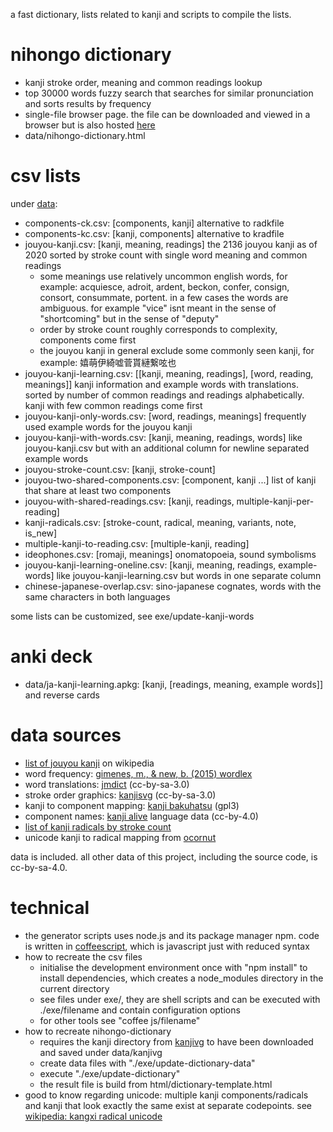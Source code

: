 a fast dictionary, lists related to kanji and scripts to compile the lists.

# nihongo dictionary
* kanji stroke order, meaning and common readings lookup
* top 30000 words fuzzy search that searches for similar pronunciation and sorts results by frequency
* single-file browser page. the file can be downloaded and viewed in a browser but is also hosted [here](http://sph.mn/other/japanese/nihongo-dictionary.html)
* data/nihongo-dictionary.html

# csv lists
under [data](data):
* components-ck.csv: [components, kanji] alternative to radkfile
* components-kc.csv: [kanji, components] alternative to kradfile
* jouyou-kanji.csv: [kanji, meaning, readings] the 2136 jouyou kanji as of 2020 sorted by stroke count with single word meaning and common readings
  * some meanings use relatively uncommon english words, for example: acquiesce, adroit, ardent, beckon, confer, consign, consort, consummate, portent. in a few cases the words are ambiguous. for example "vice" isnt meant in the sense of "shortcoming" but in the sense of "deputy"
  * order by stroke count roughly corresponds to complexity, components come first
  * the jouyou kanji in general exclude some commonly seen kanji, for example: 嬉萌伊綺嘘菅貰縺繋呟也
* jouyou-kanji-learning.csv: [[kanji, meaning, readings], [word, reading, meanings]] kanji information and example words with translations. sorted by number of common readings and readings alphabetically. kanji with few common readings come first
* jouyou-kanji-only-words.csv: [word, readings, meanings] frequently used example words for the jouyou kanji
* jouyou-kanji-with-words.csv: [kanji, meaning, readings, words] like jouyou-kanji.csv but with an additional column for newline separated example words
* jouyou-stroke-count.csv: [kanji, stroke-count]
* jouyou-two-shared-components.csv: [component, kanji ...] list of kanji that share at least two components
* jouyou-with-shared-readings.csv: [kanji, readings, multiple-kanji-per-reading]
* kanji-radicals.csv: [stroke-count, radical, meaning, variants, note, is_new]
* multiple-kanji-to-reading.csv: [multiple-kanji, reading]
* ideophones.csv: [romaji, meanings] onomatopoeia, sound symbolisms
* jouyou-kanji-learning-oneline.csv: [kanji, meaning, readings, example-words] like jouyou-kanji-learning.csv but words in one separate column
* chinese-japanese-overlap.csv: sino-japanese cognates, words with the same characters in both languages

some lists can be customized, see exe/update-kanji-words

# anki deck
* data/ja-kanji-learning.apkg: [kanji, [readings, meaning, example words]] and reverse cards

# data sources
* [list of jouyou kanji](https://en.wikipedia.org/wiki/List_of_j%C5%8Dy%C5%8D_kanji) on wikipedia
* word frequency: [gimenes, m., & new, b. (2015) wordlex](http://www.lexique.org/?page_id=250)
* word translations: [jmdict](http://www.edrdg.org/jmdict/j_jmdict.html) (cc-by-sa-3.0)
* stroke order graphics: [kanjisvg](https://github.com/KanjiVG/kanjivg/releases) (cc-by-sa-3.0)
* kanji to component mapping: [kanji bakuhatsu](https://github.com/ScottOglesby/kanji-bakuhatsu) (gpl3)
* component names: [kanji alive](https://github.com/kanjialive/kanji-data-media) language data (cc-by-4.0)
* [list of kanji radicals by stroke count](https://en.wikipedia.org/wiki/List_of_kanji_radicals_by_stroke_count)
* unicode kanji to radical mapping from [ocornut](https://gist.github.com/ocornut/18844be7446b63d936e4fab8fb5e6e01)

data is included. all other data of this project, including the source code, is cc-by-sa-4.0.

# technical
* the generator scripts uses node.js and its package manager npm. code is written in [coffeescript](http://coffeescript.org), which is javascript just with reduced syntax
* how to recreate the csv files
  * initialise the development environment once with "npm install" to install dependencies, which creates a node_modules directory in the current directory
  * see files under exe/, they are shell scripts and can be executed with ./exe/filename and contain configuration options
  * for other tools see "coffee js/filename"
* how to recreate nihongo-dictionary
  * requires the kanji directory from [kanjivg](https://github.com/KanjiVG/kanjivg) to have been downloaded and saved under data/kanjivg
  * create data files with "./exe/update-dictionary-data"
  * execute "./exe/update-dictionary"
  * the result file is build from html/dictionary-template.html
* good to know regarding unicode: multiple kanji components/radicals and kanji that look exactly the same exist at separate codepoints. see [wikipedia: kangxi radical unicode](https://en.wikipedia.org/wiki/Kangxi_radical#Unicode)
